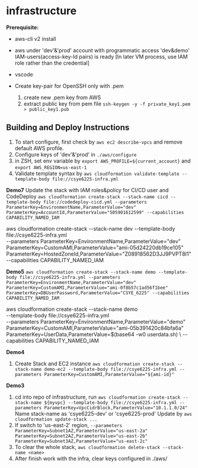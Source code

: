 # infrastructure

**Prerequisite:**
- aws-cli v2 install
- aws under 'dev'&'prod' account with programmatic access 'dev&demo' IAM-users(access-key-Id pairs) is ready  [In later VM process, use IAM role rather than the credential]
- vscode 

- Create key-pair for OpenSSH only with .pem
  1. create new .pem key from AWS
  2. extract public key from pem file `ssh-keygen -y -f private_key1.pem > public_key1.pub` 


## Building and Deploy Instructions
1. To start configure, first check  by `aws ec2 describe-vpcs` and remove default AWS profile.
2. Configure keys of 'dev'&'prod' in `./aws/configure` 
3. in ZSH, set env variable by `export AWS_PROFILE=${current_account}` and `export AWS_REGION=us-east-1`
4. Validate template syntax by `aws cloudformation validate-template --template-body file://csye6225-infra.yml`

**Demo7**
Update the stack with IAM roles&policy for CI/CD user and CodeDeploy
`aws cloudformation create-stack --stack-name cicd --template-body file://codedeploy-cicd.yml --parameters ParameterKey=EnvironmentName,ParameterValue="dev" ParameterKey=AccountId,ParameterValue="505901612599" --capabilities CAPABILITY_NAMED_IAM`

aws cloudformation create-stack --stack-name dev --template-body file://csye6225-infra.yml \
--parameters ParameterKey=EnvironmentName,ParameterValue="dev" \
ParameterKey=CustomAMI,ParameterValue="ami-05d24220db19ce105" \
ParameterKey=HostedZoneId,ParameterValue="Z08918562D3JJ9PVPT8I1" \
--capabilities CAPABILITY_NAMED_IAM

**Demo5**
`aws cloudformation create-stack --stack-name demo --template-body file://csye6225-infra.yml --parameters ParameterKey=EnvironmentName,ParameterValue="dev" ParameterKey=CustomAMI,ParameterValue="ami-0f8b57c1ad56f1bee" ParameterKey=DBUserPassword,ParameterValue="CSYE_6225" --capabilities CAPABILITY_NAMED_IAM`

aws cloudformation create-stack --stack-name demo \
    --template-body file://csye6225-infra.yml \
    --parameters ParameterKey=EnvironmentName,ParameterValue="demo" \
    ParameterKey=CustomAMI,ParameterValue="ami-05b391420c84bfa6a" \
    ParameterKey=UserData,ParameterValue=$(base64 -w0 userdata.sh) \ 
    --capabilities CAPABILITY_NAMED_IAM

**Demo4**
1. Create Stack and EC2 instance `aws cloudformation create-stack --stack-name demo-ec2 --template-body file://csye6225-infra.yml --parameters ParameterKey=CustomAMI,ParameterValue="${ami-id}"`
   

**Demo3**
1. cd into repo of infrastructure, run `aws cloudformation create-stack --stack-name ${myvpc} --template-body file://csye6225-infra.yml --parameters ParameterKey=VpcCidrBlock,ParameterValue="10.1.1.0/24"` 
   Name stack-name as 'csye6225-dev' or 'csye6225-prod' 
    Update by `aws cloudformation update-stack ...`
2. If switch to 'us-east-2' region, `--parameters ParameterKey=Subnet1AZ,ParameterValue="us-east-2a" ParameterKey=Subnet2AZ,ParameterValue="us-east-2b" ParameterKey=Subnet3AZ,ParameterValue="us-east-2c"`
3. To clear the whole stack, `aws cloudformation delete-stack --stack-name <name>`
4. After finish work with the infra, clear keys configured in ./aws/
   